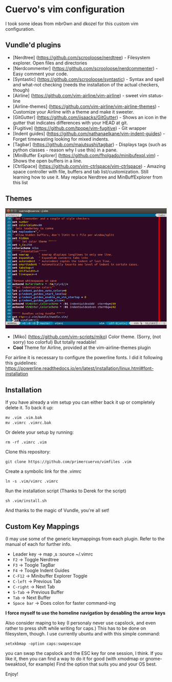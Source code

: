 Cuervo's vim configuration
=========================

I took some ideas from mbr0wn and dkozel for this custom vim configuration.

## Vundle'd plugins ##
* [Nerdtree] (https://github.com/scrooloose/nerdtree) - Filesystem explorer. Open files and directories
* [Nerdcommenter] (https://github.com/scrooloose/nerdcommenter) - Easy comment your code.
* [Syntastic] (https://github.com/scrooloose/syntastic) - Syntax and spell and what-not checking (needs the installation of the actual checkers, though)
* [Airline] (https://github.com/vim-airline/vim-airline) - sweet vim status-line
* [Airline-themes] (https://github.com/vim-airline/vim-airline-themes) - Customize your Airline with a theme and make it sweeter.
* [GitGutter] (https://github.com/jisaacks/GitGutter) - Shows an icon in the gutter that indicates differences with your HEAD at git.
* [Fugitive] (https://github.com/tpope/vim-fugitive) - Git wrapper
* [Indent guides] (https://github.com/nathanaelkane/vim-indent-guides) - Forget timewasting looking for mixed indents.
* [Tagbar] (https://github.com/majutsushi/tagbar) - Displays tags (such as python classes - reason why I use this) in a pane.
* [MiniBuffer Explorer] (https://github.com/fholgado/minibufexpl.vim) - Shows the open buffers in a line.
* [CtrlSpace] (https://github.com/vim-ctrlspace/vim-ctrlspace) - Amazing space controller with file, buffers and tab list/customization. Still learning how to use it. May replace Nerdtree and MinBuffExplorer from this list

## Themes ##
![Alt text](screenshot/screenshot.png?raw=true "This is how it looks like")
* [Miko] (https://github.com/vim-scripts/miko) Color theme. (Sorry, (not sorry) too colorful) But totally readable!
* **Cool** Theme for Airline, provided at the vim-airline-themes plugin

For airline it is necessary to configure the powerline fonts. I did it following this guidelines: https://powerline.readthedocs.io/en/latest/installation/linux.html#font-installation

## Installation ##
If you have already a vim setup you can either back it up or completely delete it. To back it up:

    mv .vim .vim.bak
    mv .vimrc .vimrc.bak

Or delete your setup by running:

    rm -rf .vimrc .vim

Clone this repository:

    git clone https://github.com/primercuervo/vimfiles .vim

Create a symbolic link for the .vimrc

    ln -s .vim/vimrc .vimrc

Run the installation script (Thanks to Derek for the script)

    sh .vim/install.sh

And thanks to the magic of Vundle, you're all set!

## Custom Key Mappings ##
(I may use some of the generic keymappings from each plugin. Refer to the manual of each for further info.
* Leader key -> map ,s :source ~/.vimrc
* `F2` -> Toggle Nerdtree
* `F3` -> Toogle TagBar
* `F4` -> Toogle Indent Guides
* `C-F12` -> Minibuffer Explorer Toggle
* `C-left` -> Previous Tab
* `C-right` -> Next Tab
* `S-Tab` -> Previous Buffer
* `Tab` -> Next Buffer
* `Space bar` -> Does colon for faster command-ing

**I force myself to use the homeline navigation by desabling the arrow keys**

Also consider maping <ESC> to <CAPSLOCK> key (I personaly never use capslock, and even rather to press shift while writing for caps.)
This has to be done on filesystem, though. I use currently ubuntu and with this simple command:

    setxkbmap -option caps:swapescape

you can swap the capslock and the ESC key for one session, I think. If you like it, then you can find a way to do it for good (with xmodmap or gnome-tweaktool, for example) Find the option that suits you and your OS best.


Enjoy!
